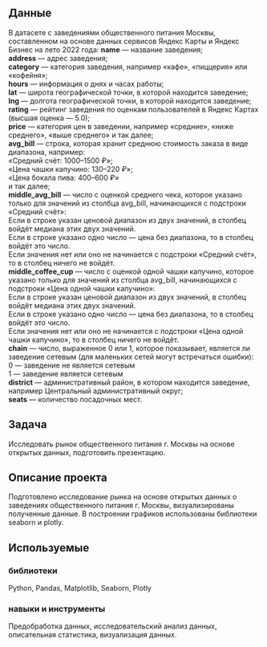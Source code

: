 ## Данные
В датасете с заведениями общественного питания Москвы, составленном на основе данных сервисов Яндекс Карты и Яндекс Бизнес на лето 2022 года: 
**name** — название заведения;  
**address** — адрес заведения;  
**category** — категория заведения, например «кафе», «пиццерия» или «кофейня»;  
**hours** — информация о днях и часах работы;  
**lat** — широта географической точки, в которой находится заведение;  
**lng** — долгота географической точки, в которой находится заведение;  
**rating** — рейтинг заведения по оценкам пользователей в Яндекс Картах (высшая оценка — 5.0);  
**price** — категория цен в заведении, например «средние», «ниже среднего», «выше среднего» и так далее;  
**avg_bill** — строка, которая хранит среднюю стоимость заказа в виде диапазона, например:  
    «Средний счёт: 1000–1500 ₽»;  
    «Цена чашки капучино: 130–220 ₽»;  
    «Цена бокала пива: 400–600 ₽»  
    и так далее;  
**middle_avg_bill** — число с оценкой среднего чека, которое указано только для значений из столбца avg_bill, начинающихся с подстроки «Средний счёт»:  
    Если в строке указан ценовой диапазон из двух значений, в столбец войдёт медиана этих двух значений.  
    Если в строке указано одно число — цена без диапазона, то в столбец войдёт это число.  
    Если значения нет или оно не начинается с подстроки «Средний счёт», то в столбец ничего не войдёт.  
**middle_coffee_cup** — число с оценкой одной чашки капучино, которое указано только для значений из столбца avg_bill, начинающихся с подстроки «Цена одной чашки капучино»:  
    Если в строке указан ценовой диапазон из двух значений, в столбец войдёт медиана этих двух значений.  
    Если в строке указано одно число — цена без диапазона, то в столбец войдёт это число.  
    Если значения нет или оно не начинается с подстроки «Цена одной чашки капучино», то в столбец ничего не войдёт.  
**chain** — число, выраженное 0 или 1, которое показывает, является ли заведение сетевым (для маленьких сетей могут встречаться ошибки):  
    0 — заведение не является сетевым  
    1 — заведение является сетевым  
**district** — административный район, в котором находится заведение, например Центральный административный округ;  
**seats** — количество посадочных мест.
 

## Задача
Исследовать рынок общественного питания г. Москвы на основе открытых данных, подготовить презентацию.

## Описание проекта
Подготовлено исследование рынка на основе открытых данных о заведениях общественного питания г. Москвы, визуализированы полученные данные.  В построении графиков использованы библиотеки seaborn и plotly. 

## Используемые  
### библиотеки 
Python, Pandas, Matplotlib, Seaborn, Plotly  

### навыки и инструменты  
Предобработка данных, исследовательский анализ данных, описательная статистика, визуализация данных.